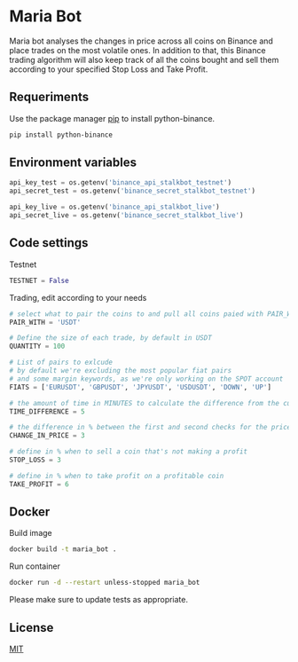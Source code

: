 # Maria Bot

Maria bot analyses the changes in price across all coins on Binance and place trades on the most volatile ones.
In addition to that, this Binance trading algorithm will also keep track of all the coins bought and sell them according to your specified Stop Loss and Take Profit.

## Requeriments

Use the package manager [pip](https://pip.pypa.io/en/stable/) to install python-binance.

```bash
pip install python-binance
```

## Environment variables

```python
api_key_test = os.getenv('binance_api_stalkbot_testnet')
api_secret_test = os.getenv('binance_secret_stalkbot_testnet')

api_key_live = os.getenv('binance_api_stalkbot_live')
api_secret_live = os.getenv('binance_secret_stalkbot_live')
```
## Code settings
Testnet
```python
TESTNET = False
```
Trading, edit according to your needs
```python
# select what to pair the coins to and pull all coins paied with PAIR_WITH
PAIR_WITH = 'USDT'

# Define the size of each trade, by default in USDT
QUANTITY = 100

# List of pairs to exlcude
# by default we're excluding the most popular fiat pairs
# and some margin keywords, as we're only working on the SPOT account
FIATS = ['EURUSDT', 'GBPUSDT', 'JPYUSDT', 'USDUSDT', 'DOWN', 'UP']

# the amount of time in MINUTES to calculate the difference from the current price
TIME_DIFFERENCE = 5

# the difference in % between the first and second checks for the price, by default set at 10 minutes apart.
CHANGE_IN_PRICE = 3

# define in % when to sell a coin that's not making a profit
STOP_LOSS = 3

# define in % when to take profit on a profitable coin
TAKE_PROFIT = 6
```
## Docker
Build image
```bash
docker build -t maria_bot .
```
Run container

```bash
docker run -d --restart unless-stopped maria_bot
```

Please make sure to update tests as appropriate.

## License
[MIT](https://choosealicense.com/licenses/mit/)